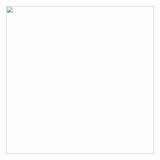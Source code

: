 <img src="https://github-readme-stats.vercel.app/api?username=ku-development&show_icons=true&theme=dark" width="400">

